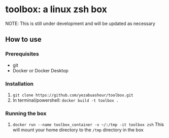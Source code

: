 # toolbox: a linux zsh box
NOTE: This is still under development and will be updated as necessary

## How to use
### Prerequisites
- git
- Docker or Docker Desktop

### Installation
1. `git clone https://github.com/yezabuashour/toolbox.git`
2. In terminal/powershell: `docker build -t toolbox .`

### Running the box
1. `docker run --name toolbox_container -v ~/:/tmp -it toolbox zsh`
This will mount your home directory to the `/tmp` directory in the box